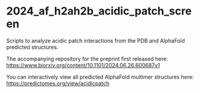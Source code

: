 # 2024_af_h2ah2b_acidic_patch_screen
Scripts to analyze acidic patch interactions from the PDB and AlphaFold predicted structures.

The accompanying repository for the preprint first released here: https://www.biorxiv.org/content/10.1101/2024.06.26.600687v1

You can interactively view all predicted AlphaFold multimer structures here: https://predictomes.org/view/acidicpatch
